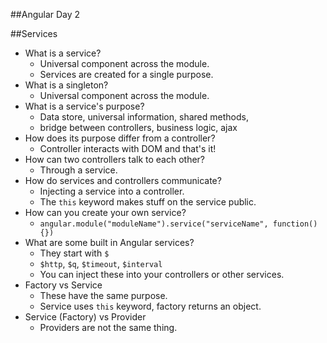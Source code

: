 ##Angular Day 2

##Services
  - What is a service?
    - Universal component across the module.
    - Services are created for a single purpose.
  - What is a singleton?
    - Universal component across the module.
  - What is a service's purpose?
    - Data store, universal information, shared methods,
    - bridge between controllers, business logic, ajax
  - How does its purpose differ from a controller?
    - Controller interacts with DOM and that's it!
  - How can two controllers talk to each other?
    - Through a service.
  - How do services and controllers communicate?
    - Injecting a service into a controller.
    - The `this` keyword makes stuff on the service public.
  - How can you create your own service?
    - `angular.module("moduleName").service("serviceName", function(){})`
  - What are some built in Angular services?
    - They start with `$`
    - `$http`, `$q`, `$timeout`, `$interval`
    - You can inject these into your controllers or other services.
  - Factory vs Service
    - These have the same purpose.
    - Service uses `this` keyword, factory returns an object.
  - Service (Factory) vs Provider
    - Providers are not the same thing.
